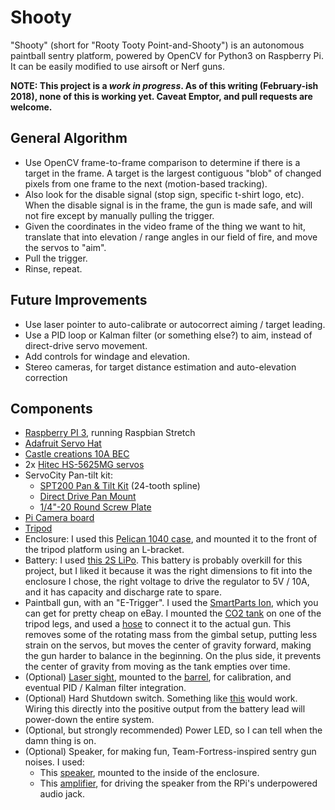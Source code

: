 # Shooty
 "Shooty" (short for "Rooty Tooty Point-and-Shooty") is an autonomous paintball sentry platform, powered by OpenCV for Python3 on Raspberry Pi. It can be easily modified to use airsoft or Nerf guns.

**NOTE: This project is a _work in progress_. As of this writing (February-ish 2018), none of this is working yet. Caveat Emptor, and pull requests are welcome.**

## General Algorithm
* Use OpenCV frame-to-frame comparison to determine if there is a target in the frame. A target is the largest contiguous "blob" of changed pixels from one frame to the next (motion-based tracking).
* Also look for the disable signal (stop sign, specific t-shirt logo, etc). When the disable signal is in the frame, the gun is made safe, and will not fire except by manually pulling the trigger.
* Given the coordinates in the video frame of the thing we want to hit, translate that into elevation / range angles in our field of fire, and move the servos to "aim".
* Pull the trigger.
* Rinse, repeat.

## Future Improvements
* Use laser pointer to auto-calibrate or autocorrect aiming / target leading.
* Use a PID loop or Kalman filter (or something else?) to aim, instead of direct-drive servo movement.
* Add controls for windage and elevation.
* Stereo cameras, for target distance estimation and auto-elevation correction

## Components
* [Raspberry PI 3](https://www.raspberrypi.org/products/raspberry-pi-3-model-b/), running Raspbian Stretch
* [Adafruit Servo Hat](https://www.adafruit.com/product/2327)
* [Castle creations 10A BEC](http://www.castlecreations.com/en/cc-bec-010-0004-00)
* 2x [Hitec HS-5625MG servos](http://hitecrcd.com/products/servos/sport-servos/digital-sport-servos/hs-5625mg-high-speed-metal-gear-servo/product)
* ServoCity Pan-tilt kit:
  * [SPT200 Pan & Tilt Kit](https://www.servocity.com/spt200) (24-tooth spline)
  * [Direct Drive Pan Mount](https://www.servocity.com/ddp-bm)
  * [1/4"-20 Round Screw Plate](https://www.servocity.com/0-250-20-round-screw-plate)
* [Pi Camera board](https://www.adafruit.com/product/3099)
* [Tripod](https://www.amazon.com/dp/B005KP473Q)
* Enclosure: I used this [Pelican 1040 case](https://www.amazon.com/dp/B002E9GQEE), and mounted it to the front of the tripod platform using an L-bracket.
* Battery: I used [this 2S LiPo](https://hobbyking.com/en_us/turnigy-nano-tech-ultimate-4600mah-2s2p-90c-hardcase-lipo-short-pack-roar-brca-approved.html). This battery is probably overkill for this project, but I liked it because it was the right dimensions to fit into the enclosure I chose, the right voltage to drive the regulator to 5V / 10A, and it has capacity and discharge rate to spare.
* Paintball gun, with an "E-Trigger". I used the [SmartParts Ion](http://www.ebay.com/bhp/ion-paintball-gun), which you can get for pretty cheap on eBay. I mounted the [CO2 tank](https://www.amazon.com/dp/B01N1XA944) on one of the tripod legs, and used a [hose](https://www.amazon.com/dp/B0000B37UH) to connect it to the actual gun. This removes some of the rotating mass from the gimbal setup, putting less strain on the servos, but moves the center of gravity forward, making the gun harder to balance in the beginning. On the plus side, it prevents the center of gravity from moving as the tank empties over time.
* (Optional) [Laser sight](https://www.amazon.com/gp/product/B00X356WZQ), mounted to the [barrel](https://www.amazon.com/gp/product/B01DQCWOR0), for calibration, and eventual PID / Kalman filter integration.
* (Optional) Hard Shutdown switch. Something like [this](https://www.sparkfun.com/products/11138) would work. Wiring this directly into the positive output from the battery lead will power-down the entire system.
* (Optional, but strongly recommended) Power LED, so I can tell when the damn thing is on.
* (Optional) Speaker, for making fun, Team-Fortress-inspired sentry gun noises. I used:
  * This [speaker](https://www.adafruit.com/product/1674), mounted to the inside of the enclosure.
  * This [amplifier](https://www.adafruit.com/product/2130), for driving the speaker from the RPi's underpowered audio jack.
